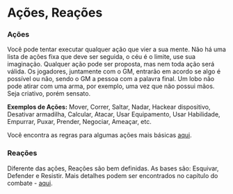 # Ações, Reações

### Ações <a href="#acoes" id="acoes"></a>

Você pode tentar executar qualquer ação que vier a sua mente. Não há uma lista de ações fixa que deve ser seguida, o céu é o limite, use sua imaginação. Qualquer ação pode ser proposta, mas nem toda ação será válida. Os jogadores, juntamente com o GM, entrarão em acordo se algo é possível ou não, sendo o GM a pessoa com a palavra final. Um lobo não pode atirar com uma arma, por exemplo, uma vez que não possui mãos. Seja criativo, porém sensato.

**Exemplos de Ações:** Mover, Correr, Saltar, Nadar, Hackear dispositivo, Desativar armadilha, Calcular, Atacar, Usar Equipamento, Usar Habilidade, Empurrar, Puxar, Prender, Negociar, Ameaçar, etc.

Você encontra as regras para algumas ações mais básicas [aqui](https://henriqueschorr.github.io/0_complete/1_manuscript_player/actions/).

### Reações <a href="#reacoes" id="reacoes"></a>

Diferente das ações, Reações são bem definidas. As bases são: Esquivar, Defender e Resistir. Mais detalhes podem ser encontrados no capítulo do combate - [aqui](https://henriqueschorr.github.io/0_complete/1_manuscript_player/reactions/).
